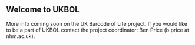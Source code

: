 ## Welcome to UKBOL

More info coming soon on the UK Barcode of Life project. If you would like to be a part of UKBOL contact the project coordinator: Ben Price (b.price at nhm.ac.uk).